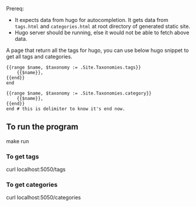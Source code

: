 Prereq:
* It expects data from hugo for autocompletion. It gets data from `tags.html` and `categories.html` at root directory of generated static site.
* Hugo server should be running, else it would not be able to fetch above data.


A page that return all the tags for hugo, you can use below hugo snippet to get all tags and categories. 
```
{{range $name, $taxonomy := .Site.Taxonomies.tags}}
	{{$name}},
{{end}}
end
```
```
{{range $name, $taxonomy := .Site.Taxonomies.category}}
	{{$name}},
{{end}}
end # this is delimiter to know it's end now.
```


## To run the program
make run


### To get tags
curl localhost:5050/tags

### To get categories
curl localhost:5050/categories

